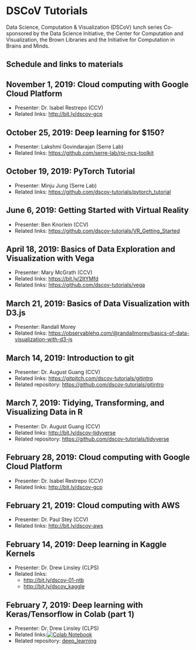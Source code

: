 # DSCoV Tutorials

Data Science, Computation & Visualization (DSCoV) lunch series
Co-sponsored by the Data Science Initiative, the Center for Computation and Visualization, the Brown Libraries and the Initiative for Computation in Brains and Minds.

## Schedule and links to materials

## November 1, 2019: Cloud computing with Google Cloud Platform

* Presenter: Dr. Isabel Restrepo (CCV)
* Related links: http://bit.ly/dscov-gcp

## October 25, 2019: Deep learning for $150?

* Presenter: Lakshmi Govindarajan (Serre Lab)
* Related links: https://github.com/serre-lab/rpi-ncs-toolkit

## October 19, 2019: PyTorch Tutorial

* Presenter: Minju Jung (Serre Lab)
* Related links: https://github.com/dscov-tutorials/pytorch_tutorial


## June 6, 2019: Getting Started with Virtual Reality

* Presenter: Ben Knorlein (CCV)
* Related links: https://github.com/dscov-tutorials/VR_Getting_Started


## April 18, 2019: Basics of Data Exploration and Visualization with Vega

* Presenter: Mary McGrath (CCV)
* Related links: https://bit.ly/2ItYMfd
* Related links: https://github.com/dscov-tutorials/vega

## March 21, 2019: Basics of Data Visualization with D3.js

* Presenter: Randall Morey
* Related links: https://observablehq.com/@randallmorey/basics-of-data-visualization-with-d3-js

## March 14, 2019: Introduction to git

* Presenter: Dr. August Guang (CCV)
* Related links: https://gitpitch.com/dscov-tutorials/gitintro
* Related repository: https://github.com/dscov-tutorials/gitintro

## March 7, 2019: Tidying, Transforming, and Visualizing Data in R

* Presenter: Dr. August Guang (CCV)
* Related links: http://bit.ly/dscov-tidyverse
* Related repository: https://github.com/dscov-tutorials/tidyverse

## February 28, 2019: Cloud computing with Google Cloud Platform

* Presenter: Dr. Isabel Restrepo (CCV)
* Related links: http://bit.ly/dscov-gcp

## February 21, 2019: Cloud computing with AWS

* Presenter: Dr. Paul Stey (CCV)
* Related links: http://bit.ly/dscov-aws

## February 14, 2019:  Deep learning in Kaggle Kernels

* Presenter: Dr. Drew Linsley (CLPS)
* Related links:
  * http://bit.ly/dscov-01-ntb
  * http://bit.ly/dscov_kaggle

## February 7, 2019:  Deep learning with Keras/Tensorflow in Colab (part 1)

* Presenter: Dr. Drew Linsley (CLPS)
* Related links:<a href="https://colab.research.google.com/github/dscov-tutorials/deep_learning/blob/master/DNN_scrape_and_finetune.ipynb" target="_parent"><img src="https://colab.research.google.com/assets/colab-badge.svg" alt="Colab Notebook"/></a>
* Related repository: [deep_learning](https://github.com/dscov-tutorials/deep_learning)
